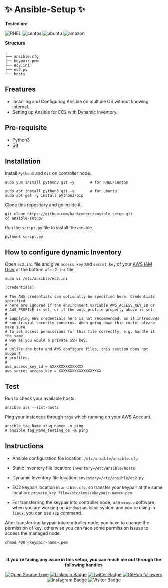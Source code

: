 # :sparkles: Ansible-Setup :sparkles:

**Tested on:**
 
![RHEL](https://img.shields.io/badge/Red%20Hat-EE0000?style=for-the-badge&logo=redhat&logoColor=white)
![centos](https://img.shields.io/badge/Cent%20OS-262577?style=for-the-badge&logo=CentOS&logoColor=white)
![ubuntu](https://img.shields.io/badge/Ubuntu-E95420?style=for-the-badge&logo=ubuntu&logoColor=white)
![amazon](https://img.shields.io/badge/Amazon_Linux-FF9900?style=for-the-badge&logo=amazonaws&logoColor=white)

**Structure**
```
.
├── ansible.cfg
├── keypair.pem
├── ec2.ini
├── ec2.py
└── hosts
```
## Freatures
* Installing and Configuring Ansible on multiple OS without knowing internal.
* Setting up Ansible for EC2 with Dynamic Inventory.

## Pre-requisite

* Python3
* Git

## Installation

Install ``Python3`` and ``Git`` on controller node.

```
sudo yum install python3 git -y       # for RHEL/Centos 
```

```
sudo apt install python3 git -y       # for ubuntu
sudo apt-get -y install python3-pip
```
 
Clone this repository and go inside it.
 
```
git clone https://github.com/hackcoderr/ansible-setup.git
cd ansible-setup/
```
  
 
Run the ``script.py`` file to install the ansible.

```
python3 script.py
```

## How to configure dynamic Inventory

Open ``ec2.ini`` file and give ``access key`` and ``secret key`` of your [AWS IAM User](https://www.techtarget.com/searchcloudcomputing/tutorial/Step-by-step-guide-on-how-to-create-an-IAM-user-in-AWS) at the bottom of ``ec2.ini`` file.

```
sudo vi /etc/ansible/ec2.ini
```


```
[credentials]

# The AWS credentials can optionally be specified here. Credentials specified
# here are ignored if the environment variable AWS_ACCESS_KEY_ID or
# AWS_PROFILE is set, or if the boto_profile property above is set.
#
# Supplying AWS credentials here is not recommended, as it introduces
# non-trivial security concerns. When going down this route, please make sure
# to set access permissions for this file correctly, e.g. handle it the same
# way as you would a private SSH key.
#
# Unlike the boto and AWS configure files, this section does not support
# profiles.
#
aws_access_key_id = AXXXXXXXXXXXXXX
aws_secret_access_key = XXXXXXXXXXXXXXXXXXX
```

## Test

Run to check your available hosts.
```
ansible all --list-hosts
```

Ping your instances through ``tags`` which running on your AWS Account.

```
ansible tag_Name_<tag_name> -m ping
# ansible tag_Name_testing_os -m ping
```

## Instructions

* Ansible configuration file location: ``/etc/ansible/ansible.cfg``

* Static Inventory file location: ``inventory=/etc/ansible/hosts``

* Dynamic Inventory file location: ``inventory=/etc/ansible/ec2.py``


* EC2 keypair location in ``ansible.cfg``. so transfer your keypair at the same location: ``private_key_file=/etc/keys/<keypair-name>.pem``


* For transferring the keypair into controller node,  use ``winscp`` software when you are working on ``Windows`` as local system and you're using in ``linux``, you can use  ``scp`` command.

After transferring keypair into controller node, you have to change the permission of key, otherwise you can face some permission issuse to access the managed node.

```
chmod 400 <keypair-name>.pem
```

#

 <!--social media icon-->
<div align="center">
 
**If you're facing any issue in this setup, you can reach me out through the following handles**
 
[![Open Source Love](https://badges.frapsoft.com/os/v2/open-source.svg?v=103)](https://github.com/hackcoderr)
[![Linkedin Badge](https://img.shields.io/badge/-Sachin%20Kumar-blue?style=social&logo=Linkedin&logoColor=blue&link=https://www.linkedin.com/in/hackcoderr/)](https://www.linkedin.com/in/hackcoderr/) [![Twitter Badge](http://img.shields.io/badge/-@hackcoderr-1ca0f1?style=social&logo=twitter&logoColor=blue&link=https://twitter.com/hackcoderr)](https://twitter.com/hackcoderr) [![GitHub followers](https://img.shields.io/github/followers/hackcoderr?label=Follow&style=social)](https://github.com/hackcoderr/?tab=follow)
[![Instagram Badge](https://img.shields.io/badge/-hackcoderr-blue?style=social&logo=Instagram&link=https://www.instagram.com/hackcoderr/)](https://www.instagram.com/hackcoderr/) 
![Visitor Badge](https://visitor-badge.laobi.icu/badge?page_id=hackcoderr.hackcoderr)

</div>  

</br>

